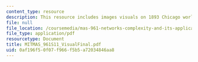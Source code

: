 ```yaml
---
content_type: resource
description: This resource includes images visuals on 1893 Chicago world's fair.
file: null
file_location: /coursemedia/mas-961-networks-complexity-and-its-applications-spring-2011/0af196f50f07f966f5b5a72034846aa8_MITMAS_961S11_VisualFinal.pdf
file_type: application/pdf
resourcetype: Document
title: MITMAS_961S11_VisualFinal.pdf
uid: 0af196f5-0f07-f966-f5b5-a72034846aa8
---
```

